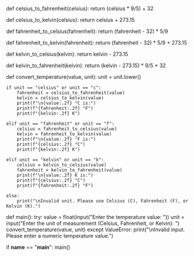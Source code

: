 
def celsius_to_fahrenheit(celsius):
    return (celsius * 9/5) + 32

def celsius_to_kelvin(celsius):
    return celsius + 273.15

def fahrenheit_to_celsius(fahrenheit):
    return (fahrenheit - 32) * 5/9

def fahrenheit_to_kelvin(fahrenheit):
    return (fahrenheit - 32) * 5/9 + 273.15

def kelvin_to_celsius(kelvin):
    return kelvin - 273.15

def kelvin_to_fahrenheit(kelvin):
    return (kelvin - 273.15) * 9/5 + 32

def convert_temperature(value, unit):
    unit = unit.lower()
    
    if unit == "celsius" or unit == "c":
        fahrenheit = celsius_to_fahrenheit(value)
        kelvin = celsius_to_kelvin(value)
        print(f"\n{value:.2f} °C is:")
        print(f"{fahrenheit:.2f} °F")
        print(f"{kelvin:.2f} K")

    elif unit == "fahrenheit" or unit == "f":
        celsius = fahrenheit_to_celsius(value)
        kelvin = fahrenheit_to_kelvin(value)
        print(f"\n{value:.2f} °F is:")
        print(f"{celsius:.2f} °C")
        print(f"{kelvin:.2f} K")

    elif unit == "kelvin" or unit == "k":
        celsius = kelvin_to_celsius(value)
        fahrenheit = kelvin_to_fahrenheit(value)
        print(f"\n{value:.2f} K is:")
        print(f"{celsius:.2f} °C")
        print(f"{fahrenheit:.2f} °F")

    else:
        print("\nInvalid unit. Please use Celsius (C), Fahrenheit (F), or Kelvin (K).")

def main():
    try:
        value = float(input("Enter the temperature value: "))
        unit = input("Enter the unit of measurement (Celsius, Fahrenheit, or Kelvin): ")
        convert_temperature(value, unit)
    except ValueError:
        print("\nInvalid input. Please enter a numeric temperature value.")

if __name__ == "__main__":
    main()
